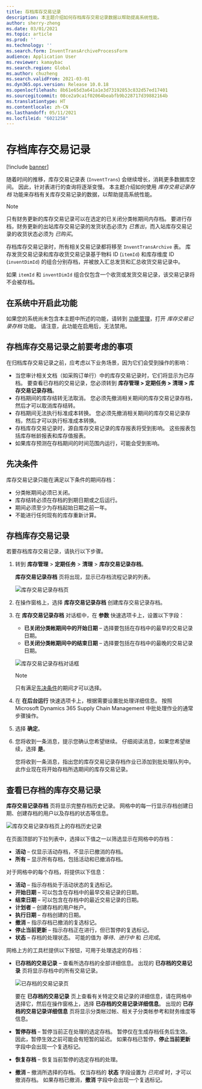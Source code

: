 ```yaml
---
title: 存档库存交易记录
description: 本主题介绍如何存档库存交易记录数据以帮助提高系统性能。
author: sherry-zheng
ms.date: 03/01/2021
ms.topic: article
ms.prod: ''
ms.technology: ''
ms.search.form: InventTransArchiveProcessForm
audience: Application User
ms.reviewer: kamaybac
ms.search.region: Global
ms.author: chuzheng
ms.search.validFrom: 2021-03-01
ms.dyn365.ops.version: Release 10.0.18
ms.openlocfilehash: 8b61e65d3a641a1e3d73192853c832d57ed17401
ms.sourcegitcommit: 08ce2a9ca1f02064beabfb9b228717d39882164b
ms.translationtype: HT
ms.contentlocale: zh-CN
ms.lasthandoff: 05/11/2021
ms.locfileid: "6021258"
---
```

# <a name="archive-inventory-transactions"></a>存档库存交易记录

[!include [banner](../../includes/banner.md)]

随着时间的推移，库存交易记录表 (`InventTrans`) 会继续增长，消耗更多数据库空间。 因此，针对表进行的查询将逐渐变慢。 本主题介绍如何使用 *库存交易记录存档* 功能来存档有关库存交易记录的数据，以帮助提高系统性能。

> [!NOTE]
> 只有财务更新的库存交易记录可以在选定的已关闭分类帐期间内存档。 要进行存档，财务更新的出站库存交易记录的发货状态必须为 *已售出*，而入站库存交易记录的收货状态必须为 *已购买*。

存档库存交易记录时，所有相关交易记录都将移至 `InventTransArchive` 表。 库存发货交易记录和库存收货交易记录基于物料 ID (`itemId`) 和库存维度 ID (`inventDimId`) 的组合分别存档，并被放入汇总发货和汇总收货交易记录中。

如果 `itemId` 和 `inventDimId` 组合仅包含一个收货或发货交易记录，该交易记录将不会被存档。

## <a name="turn-on-the-feature-in-your-system"></a>在系统中开启此功能

如果您的系统尚未包含本主题中所述的功能，请转到 [功能管理](../../fin-ops-core/fin-ops/get-started/feature-management/feature-management-overview.md)，打开 *库存交易记录存档* 功能。 请注意，此功能在启用后，无法禁用。

## <a name="things-to-consider-before-you-archive-inventory-transactions"></a>存档库存交易记录之前要考虑的事项

在归档库存交易记录之前，应考虑以下业务场景，因为它们会受到操作的影响：

- 当您审计相关文档（如采购订单行）中的库存交易记录时，它们将显示为已存档。 要查看已存档的交易记录，您必须转到 **库存管理 \> 定期任务 \> 清理 \> 库存交易记录存档**。
- 存档期间的库存结转无法取消。 您必须先撤消相关期间的库存交易记录存档，然后才可以取消库存结转。
- 存档期间无法执行标准成本转换。 您必须先撤消相关期间的库存交易记录存档，然后才可以执行标准成本转换。
- 存档库存交易记录时，源自库存交易记录的库存报表将受到影响。 这些报表包括库存帐龄报表和库存值报表。
- 如果库存预测在存档期间的时间范围内运行，可能会受到影响。

## <a name="prerequisites"></a>先决条件

库存交易记录只能在满足以下条件的期间存档：

- 分类帐期间必须已关闭。
- 库存结转必须在存档的到期日期或之后运行。
- 期间必须至少为存档起始日期之前一年。
- 不能进行任何现有的库存重新计算。

## <a name="archive-inventory-transactions"></a>存档库存交易记录

若要存档库存交易记录，请执行以下步骤。

1. 转到 **库存管理** \> **定期任务** \> **清理** \> **库存交易记录存档**。

    **库存交易记录存档** 页将出现，显示已存档流程记录的列表。

    ![库存交易记录存档页](media/archive-inventory-empty.png "库存交易记录存档页")

1. 在操作窗格上，选择 **库存交易记录存档** 创建库存交易记录存档。
1. 在 **库存交易记录存档** 对话框中，在 **参数** 快速选项卡上，设置以下字段：

    - **已关闭分类帐期间中的开始日期** – 选择要包括在存档中的最早的交易记录日期。
    - **已关闭分类帐期间中的结束日期** – 选择要包括在存档中的最晚的交易记录日期。

    ![库存交易记录存档对话框](media/archive-inventory-dates.png "库存交易记录存档对话框")

    > [!NOTE]
    > 只有满足[先决条件](#prerequisites)的期间才可以选择。

1. 在 **在后台运行** 快速选项卡上，根据需要设置批处理详细信息。 按照 Microsoft Dynamics 365 Supply Chain Management 中批处理作业的通常步骤操作。
1. 选择 **确定**。
1. 您将收到一条消息，提示您确认您希望继续。 仔细阅读消息，如果您希望继续，选择 **是**。

    您将收到一条消息，指出您的库存交易记录存档作业已添加到批处理队列中。 此作业现在将开始存档所选期间的库存交易记录。

## <a name="view-archived-inventory-transactions"></a>查看已存档的库存交易记录

**库存交易记录存档** 页将显示完整存档历史记录。 网格中的每一行显示存档创建日期、创建存档的用户以及存档的状态等信息。

![库存交易记录存档页上的存档历史记录](media/archive-inventory-full.png "库存交易记录存档页上的存档历史记录")

在页面顶部的下拉列表中，选择以下值之一以筛选显示在网格中的存档：

- **活动** – 仅显示活动存档，不显示已撤消的存档。
- **所有** – 显示所有存档，包括活动和已撤消存档。

对于网格中的每个存档，将提供以下信息：

- **活动** – 指示存档处于活动状态的复选标记。
- **开始日期** – 可以包含在存档中的最早交易记录的日期。
- **结束日期** – 可以包含在存档中的最近交易记录的日期。
- **计划者** – 创建存档的用户帐户。
- **执行日期** – 存档创建的日期。
- **撤消** – 指示存档已撤消的复选标记。
- **停止当前更新** – 指示存档正在进行，但已暂停的复选标记。
- **状态** – 存档的处理状态。 可能的值为 *等待*、*进行中* 和 *已完成*。

网格上方的工具栏提供以下按钮，可用于处理选定的存档：

- **已存档的交易记录** – 查看所选存档的全部详细信息。 出现的 **已存档的交易记录** 页将显示存档中的所有交易记录。

    ![已存档的交易记录页](media/archive-inventory-transactions.png "已存档的交易记录页")

    要在 **已存档的交易记录** 页上查看有关特定交易记录的详细信息，请在网格中选择它，然后在操作窗格上，选择 **已存档的交易记录详细信息**。 出现的 **已存档的交易记录详细信息** 页将显示分类帐过帐、相关子分类帐参考和财务维度等信息。

- **暂停存档** – 暂停当前正在处理的选定存档。 暂停仅在生成存档任务后生效。 因此，暂停生效之前可能会有短暂的延迟。 如果存档已暂停，**停止当前更新** 字段中会出现一个复选标记。
- **恢复存档** – 恢复当前暂停的选定存档的处理。
- **撤消** – 撤消所选择的存档。 仅当存档的 **状态** 字段设置为 *已完成* 时，才可以撤消存档。 如果存档已撤消，**撤消** 字段中会出现一个复选标记。
